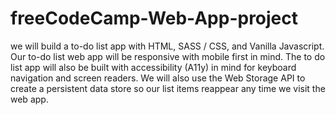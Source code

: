 # freeCodeCamp-Web-App-project
 we will build a to-do list app with HTML, SASS / CSS, and Vanilla Javascript. Our to-do list web app will be responsive with mobile first in mind. The to do list app will also be built with accessibility (A11y) in mind for keyboard navigation and screen readers. We will also use the Web Storage API to create a persistent data store so our list items reappear any time we visit the web app.
